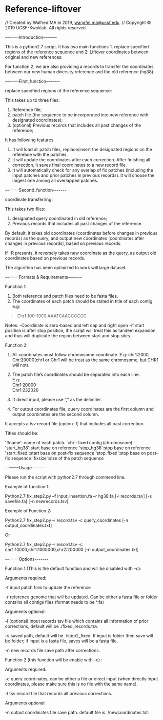 # Reference-liftover

//  Created by Walfred MA in 2019, wangfei.ma@ucsf.edu.
//  Copyright © 2019 UCSF-Kwoklab. All rights reserved.


-------Introduction-------



This is a python2.7 script. It has two main functions 1. replace specified regions of the reference sequence and 2. Liftover coordinates between original and new references:

For function 2, we are also providing a records to transfer the coordinates between our new human diversity reference and the old reference (hg38).




-------First_function-------




replace specified regions of the reference sequence:

This takes up to three files: 
1. Reference file;
2. patch file (the sequence to be incorporated into new reference with designated coordinates);
3. (optional) Previous records that includes all past changes of the reference;

It has following features:

1.	It will load all patch files, replace/insert the designated regions on the referebce with the patches. 
2.	It will update the coordinates after each correction. After finishing all correction, it saves final coordinates to a new record file.
3.	It will automatically check for any overlap of fix patches (including the input patches and prior patches in previous records). It will choose the largest one among all overlapped patches.





-------Second_function-------

coordinate transferring:

This takes two files: 
1. designated query coordinated in old reference;  
2. Previous records that includes all past changes of the reference. 

By default, it takes old coordinates (coordinates before changes in previous records) as the query, and output new coordinates (coordinates after changes in previous records), based on previous records.

If -R presents, it reversely takes new coordinate as the query, as output old coordinates based on previous records.

The algorithm has been optimized to work will large dataset.



-------Formats & Requirements-------



Function 1:

1.	Both reference and patch files need to be fasta files. 
2.	The coordinates of each patch should be stated in title of each contig.
e.g: 

>Chr1:100-1000
AAATCAACCGCGC


Notes:
-Coordinate is zero-based and left cap and right open
-if start position is after stop position, the script will treat this as tandem expansion, and thus will duplicate the region between start and stop sites.






Function 2:

1.	All coordinates must follow chromosome:coordinate. E.g: chr1:2000, Chr:20000(chr1 or Chr1 will be treat as the same chromosome, but CHR1 will not).

2.	The patch file’s coordinates should be separated into each line. <br>
E.g: <br>
Chr1:20000 <br>
Chr1:232020

3.	If direct input, please use “,” as the delimiter. 
4.	For output coordinates file, query coordinates are the first column and output coordinates are the second column. 


It accepts a tsv record file (option -l) that includes all past correction.

Titles should be:

'#name': name of each patch.
'chr': fixed contig (chromosome)
'start_hg38':start base on reference
'stop_hg38':stop base on reference 
'start_fixed':start base on post-fix sequence
'stop_fixed':stop base on post-fix sequence
'fixsize':size of the patch sequence



-------Usage-------

Please run the script with python2.7 through commend line. 

Example of function 1:

Python2.7 fix_step2.py –f input_insertion.fa –r hg38.fa [-l records.tsv] [-s savefile.fa] [-n newrecords.tsv]

Example of Function 2:

Python2.7 fix_step2.py –l record.tsv  -c query_coordinates [-n output_coordinates.txt]

Or 

Python2.7 fix_step2.py –l record.tsv  -c chr1:10000,chr1:1000000,chr2:200000   [-n output_coordinates.txt]





-------Options-------





Function 1 (This is the default function and will be disabled with –c):

Arguments required:

-f			input patch files to update the reference

-r			reference genome that will be updated. Can be either a fasta file or folder contains all contigs files (format needs to be *.fa)

Arguments optional:

-l			(optional) input records tsv file which contains all information of prior corrections, default will be ./fixed_records.tsv.

-s			saved path, default will be ./step2_fixed. If input is folder then save will be folder; if input is a fasta file, saves will be a fasta file.

-n			new records file save path after corrections. 






Function 2 (this function will be enable with –c) :

Arguments required:

-c			query coordinates, can be either a file or direct input (when directly input coordinates, please make sure this is no file with the same name).

-l			tsv record file that records all previous corrections. 

Arguments optional:

-n			output coordinates file save path. default file is ./newcoordinates.txt.


